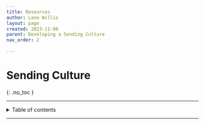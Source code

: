 ```yaml
---
title: Resources
author: Lane Willis
layout: page
created: 2023-11-08
parent: Developing a Sending Culture
nav_order: 2

---
```


# Sending Culture
{: .no_toc }

---

<details closed markdown="block">
  <summary>
    Table of contents
  </summary>
  {: .text-delta }
1. TOC
{:toc}
</details>

---